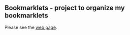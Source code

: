 ## Bookmarklets - project to organize my bookmarklets

Please see the <a href="https://yawaramin.github.io/bookmarklets/">web page</a>.



